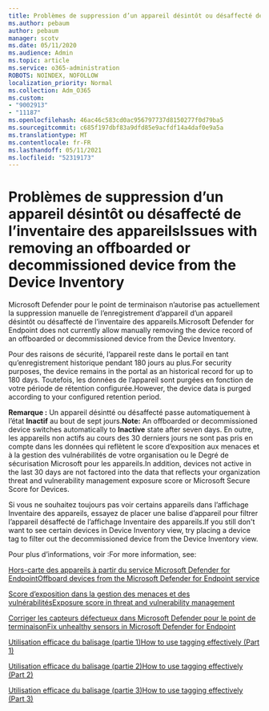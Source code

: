 ```yaml
---
title: Problèmes de suppression d’un appareil désintôt ou désaffecté de l’inventaire des appareils
ms.author: pebaum
author: pebaum
manager: scotv
ms.date: 05/11/2020
ms.audience: Admin
ms.topic: article
ms.service: o365-administration
ROBOTS: NOINDEX, NOFOLLOW
localization_priority: Normal
ms.collection: Adm_O365
ms.custom:
- "9002913"
- "11187"
ms.openlocfilehash: 46ac46c583cd0ac956797737d8150277f0d79ba5
ms.sourcegitcommit: c685f197dbf83a9dfd85e9acfdf14a4daf0e9a5a
ms.translationtype: MT
ms.contentlocale: fr-FR
ms.lasthandoff: 05/11/2021
ms.locfileid: "52319173"
---
```

# <a name="issues-with-removing-an-offboarded-or-decommissioned-device-from-the-device-inventory"></a><span data-ttu-id="5b5d4-102">Problèmes de suppression d’un appareil désintôt ou désaffecté de l’inventaire des appareils</span><span class="sxs-lookup"><span data-stu-id="5b5d4-102">Issues with removing an offboarded or decommissioned device from the Device Inventory</span></span>

<span data-ttu-id="5b5d4-103">Microsoft Defender pour le point de terminaison n’autorise pas actuellement la suppression manuelle de l’enregistrement d’appareil d’un appareil désintôt ou désaffecté de l’inventaire des appareils.</span><span class="sxs-lookup"><span data-stu-id="5b5d4-103">Microsoft Defender for Endpoint does not currently allow manually removing the device record of an offboarded or decommissioned device from the Device Inventory.</span></span>

<span data-ttu-id="5b5d4-104">Pour des raisons de sécurité, l’appareil reste dans le portail en tant qu’enregistrement historique pendant 180 jours au plus.</span><span class="sxs-lookup"><span data-stu-id="5b5d4-104">For security purposes, the device remains in the portal as an historical record for up to 180 days.</span></span> <span data-ttu-id="5b5d4-105">Toutefois, les données de l’appareil sont purgées en fonction de votre période de rétention configurée.</span><span class="sxs-lookup"><span data-stu-id="5b5d4-105">However, the device data is purged according to your configured retention period.</span></span>

<span data-ttu-id="5b5d4-106">**Remarque :** Un appareil désintté ou désaffecté passe automatiquement à l’état **Inactif** au bout de sept jours.</span><span class="sxs-lookup"><span data-stu-id="5b5d4-106">**Note:** An offboarded or decommissioned device switches automatically to **Inactive** state after seven days.</span></span> <span data-ttu-id="5b5d4-107">En outre, les appareils non actifs au cours des 30 derniers jours ne sont pas pris en compte dans les données qui reflètent le score d’exposition aux menaces et à la gestion des vulnérabilités de votre organisation ou le Degré de sécurisation Microsoft pour les appareils.</span><span class="sxs-lookup"><span data-stu-id="5b5d4-107">In addition, devices not active in the last 30 days are not factored into the data that reflects your organization threat and vulnerability management exposure score or Microsoft Secure Score for Devices.</span></span>
 
<span data-ttu-id="5b5d4-108">Si vous ne souhaitez toujours pas voir certains appareils dans l’affichage Inventaire des appareils, essayez de placer une balise d’appareil pour filtrer l’appareil désaffecté de l’affichage Inventaire des appareils.</span><span class="sxs-lookup"><span data-stu-id="5b5d4-108">If you still don't want to see certain devices in Device Inventory view, try placing a device tag to filter out the decommissioned device from the Device Inventory view.</span></span>

<span data-ttu-id="5b5d4-109">Pour plus d’informations, voir :</span><span class="sxs-lookup"><span data-stu-id="5b5d4-109">For more information, see:</span></span>

[<span data-ttu-id="5b5d4-110">Hors-carte des appareils à partir du service Microsoft Defender for Endpoint</span><span class="sxs-lookup"><span data-stu-id="5b5d4-110">Offboard devices from the Microsoft Defender for Endpoint service</span></span>](/microsoft-365/security/defender-endpoint/offboard-machines.md)

[<span data-ttu-id="5b5d4-111">Score d’exposition dans la gestion des menaces et des vulnérabilités</span><span class="sxs-lookup"><span data-stu-id="5b5d4-111">Exposure score in threat and vulnerability management</span></span>](/microsoft-365/security/defender-endpoint/tvm-exposure-score.md)

[<span data-ttu-id="5b5d4-112">Corriger les capteurs défectueux dans Microsoft Defender pour le point de terminaison</span><span class="sxs-lookup"><span data-stu-id="5b5d4-112">Fix unhealthy sensors in Microsoft Defender for Endpoint</span></span>](/microsoft-365/security/defender-endpoint/fix-unhealthy-sensors#inactive-devices.md)

[<span data-ttu-id="5b5d4-113">Utilisation efficace du balisage (partie 1)</span><span class="sxs-lookup"><span data-stu-id="5b5d4-113">How to use tagging effectively (Part 1)</span></span>](https://techcommunity.microsoft.com/t5/microsoft-defender-for-endpoint/how-to-use-tagging-effectively-part-1/ba-p/1964058)

[<span data-ttu-id="5b5d4-114">Utilisation efficace du balisage (partie 2)</span><span class="sxs-lookup"><span data-stu-id="5b5d4-114">How to use tagging effectively (Part 2)</span></span>](https://techcommunity.microsoft.com/t5/microsoft-defender-for-endpoint/how-to-use-tagging-effectively-part-2/ba-p/1962008)

[<span data-ttu-id="5b5d4-115">Utilisation efficace du balisage (partie 3)</span><span class="sxs-lookup"><span data-stu-id="5b5d4-115">How to use tagging effectively (Part 3)</span></span>](https://techcommunity.microsoft.com/t5/microsoft-defender-for-endpoint/how-to-use-tagging-effectively-part-3/ba-p/1964073)




